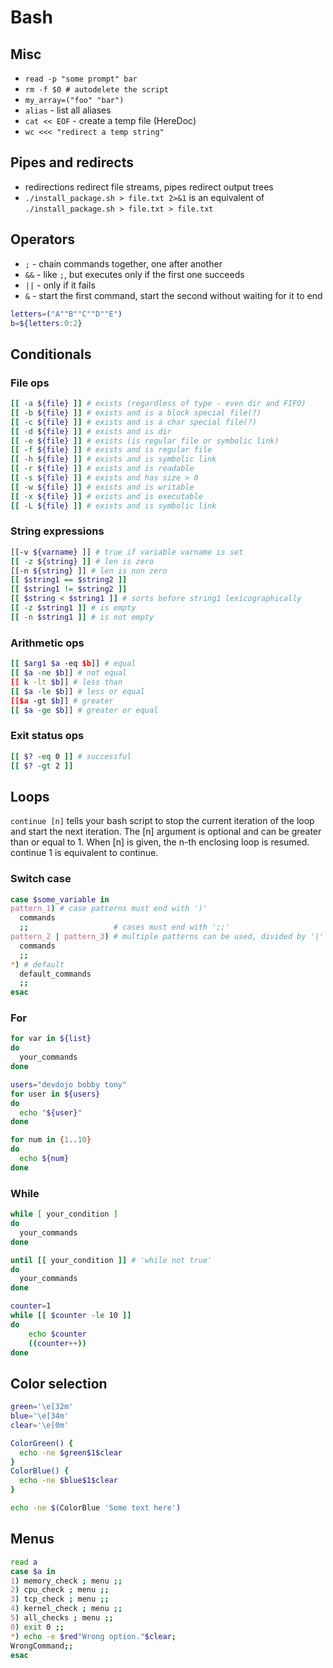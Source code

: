 # Bash

## Misc

* `read -p "some prompt" bar`
* `rm -f $0 # autodelete the script`
* `my_array=("foo" "bar")`
* `alias` - list all aliases
* `cat << EOF` - create a temp file (HereDoc)
* `wc <<< "redirect a temp string"`

## Pipes and redirects

* redirections redirect file streams, pipes redirect output trees
*  `./install_package.sh > file.txt 2>&1` is an equivalent of
   `./install_package.sh > file.txt > file.txt` 

## Operators

* `;` - chain commands together, one after another
* `&&` - like `;`, but executes only if the first one succeeds
* `||` - only if it fails
* `&` - start the first command, start the second without waiting for it to end

```bash
letters=("A""B""C""D""E")
b=${letters:0:2}
```

## Conditionals

### File ops

```bash
[[ -a ${file} ]] # exists (regardless of type - even dir and FIFO)
[[ -b ${file} ]] # exists and is a block special file(?)
[[ -c ${file} ]] # exists and is a char special file(?)
[[ -d ${file} ]] # exists and is dir
[[ -e ${file} ]] # exists (is regular file or symbolic link)
[[ -f ${file} ]] # exists and is regular file
[[ -h ${file} ]] # exists and is symbolic link
[[ -r ${file} ]] # exists and is readable
[[ -s ${file} ]] # exists and has size > 0
[[ -w ${file} ]] # exists and is writable
[[ -x ${file} ]] # exists and is executable
[[ -L ${file} ]] # exists and is symbolic link
```

### String expressions

```bash
[[-v ${varname} ]] # true if variable varname is set
[[ -z ${string} ]] # len is zero
[[-n ${string} ]] # len is non zero
[[ $string1 == $string2 ]]
[[ $string1 != $string2 ]]
[[ $string < $string1 ]] # sorts before string1 lexicographically
[[ -z $string1 ]] # is empty
[[ -n $string1 ]] # is not empty

```

### Arithmetic ops

```bash
[[ $arg1 $a -eq $b]] # equal
[[ $a -ne $b]] # not equal
[[ k -lt $b]] # less than
[[ $a -le $b]] # less or equal
[[$a -gt $b]] # greater
[[ $a -ge $b]] # greater or equal
```

### Exit status ops

```bash
[[ $? -eq 0 ]] # successful
[[ $? -gt 2 ]]
```

## Loops

`continue [n]` tells your bash script to stop the current iteration of the loop and
start the next iteration. The [n] argument is optional and can be greater than 
or equal to 1. When [n] is given, the n-th enclosing loop is resumed. continue
1 is equivalent to continue.

### Switch case

```bash
case $some_variable in
pattern_1) # case patterns must end with ')'
  commands
  ;;                   # cases must end with ';;'
pattern_2 | pattern_3) # multiple patterns can be used, divided by '|'
  commands
  ;;
*) # default
  default_commands
  ;;
esac

```

### For

```bash
for var in ${list}
do
  your_commands
done

users="devdojo bobby tony"
for user in ${users}
do
  echo "${user}"
done

for num in {1..10}
do
  echo ${num}
done
```

### While

```bash
while [ your_condition ]
do
  your_commands
done

until [[ your_condition ]] # 'while not true'
do
  your_commands
done

counter=1
while [[ $counter -le 10 ]]
do
    echo $counter
    ((counter++))
done
```

## Color selection

```bash
green='\e[32m'
blue='\e[34m'
clear='\e[0m'

ColorGreen() {
  echo -ne $green$1$clear
}
ColorBlue() {
  echo -ne $blue$1$clear
}

echo -ne $(ColorBlue 'Some text here')
```

## Menus

```bash
read a
case $a in
1) memory_check ; menu ;;
2) cpu_check ; menu ;;
3) tcp_check ; menu ;;
4) kernel_check ; menu ;;
5) all_checks ; menu ;;
0) exit 0 ;;
*) echo -e $red"Wrong option."$clear;
WrongCommand;;
esac
```


